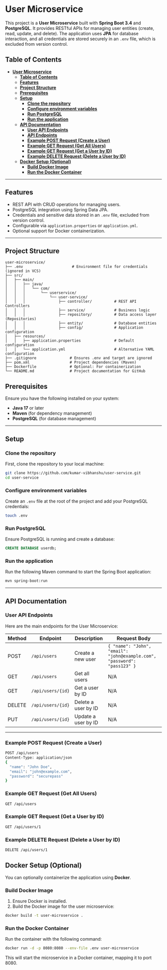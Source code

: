 # **User Microservice**

This project is a **User Microservice** built with **Spring Boot 3.4** and **PostgreSQL**. It provides RESTful APIs for managing user entities (create, read, update, and delete). The application uses **JPA** for database interaction, and all credentials are stored securely in an `.env` file, which is excluded from version control.

## **Table of Contents**
- [**User Microservice**](#user-microservice)
  - [**Table of Contents**](#table-of-contents)
  - [**Features**](#features)
  - [**Project Structure**](#project-structure)
  - [**Prerequisites**](#prerequisites)
  - [**Setup**](#setup)
    - [**Clone the repository**](#clone-the-repository)
    - [**Configure environment variables**](#configure-environment-variables)
    - [**Run PostgreSQL**](#run-postgresql)
    - [**Run the application**](#run-the-application)
  - [**API Documentation**](#api-documentation)
    - [**User API Endpoints**](#user-api-endpoints)
    - [**API Endpoints**](#api-endpoints)
    - [**Example POST Request (Create a User)**](#example-post-request-create-a-user)
    - [**Example GET Request (Get All Users)**](#example-get-request-get-all-users)
    - [**Example GET Request (Get a User by ID)**](#example-get-request-get-a-user-by-id)
    - [**Example DELETE Request (Delete a User by ID)**](#example-delete-request-delete-a-user-by-id)
  - [**Docker Setup (Optional)**](#docker-setup-optional)
    - [**Build Docker Image**](#build-docker-image)
    - [**Run the Docker Container**](#run-the-docker-container)

---

## **Features**
- REST API with CRUD operations for managing users.
- PostgreSQL integration using Spring Data JPA.
- Credentials and sensitive data stored in an `.env` file, excluded from version control.
- Configurable via `application.properties` or `application.yml`.
- Optional support for Docker containerization.

---

## **Project Structure**

```plaintext
user-microservice/
├── .env                      # Environment file for credentials (ignored in VCS)
├── src/
│   ├── main/
│   │   ├── java/
│   │   │   └── com/
│   │   │       └── userservice/
│   │   │           └── user-service/
│   │   │               ├── controller/          # REST API Controllers
│   │   │               ├── service/             # Business logic
│   │   │               ├── repository/          # Data access layer (Repositories)
│   │   │               ├── entity/              # Database entities
│   │   │               ├── config/              # Application configuration
│   ├── resources/
│   │   ├── application.properties               # Default configuration
│   │   └── application.yml                      # Alternative YAML configuration
├── .gitignore               # Ensures .env and target are ignored
├── pom.xml                  # Project dependencies (Maven)
├── Dockerfile               # Optional: For containerization
└── README.md                # Project documentation for GitHub

```



## **Prerequisites**

Ensure you have the following installed on your system:
- **Java 17** or later
- **Maven** (for dependency management)
- **PostgreSQL** (for database management)

---

## **Setup**

### **Clone the repository**

First, clone the repository to your local machine:

```bash
git clone https://github.com/kumar-vibhanshu/user-service.git
cd user-service

``` 
### **Configure environment variables**

Create an `.env` file at the root of the project and add your PostgreSQL credentials:

```bash
touch .env
``` 

### **Run PostgreSQL**

Ensure PostgreSQL is running and create a database:

```sql
CREATE DATABASE userdb;
```

### **Run the application**

Run the following Maven command to start the Spring Boot application:

```bash
mvn spring-boot:run
``` 

---

## **API Documentation**
### **User API Endpoints**

Here are the main endpoints for the User Microservice:

| Method | Endpoint             | Description                    | Request Body                                                        |
|--------|-----------------------|--------------------------------|--------------------------------------------------------------------|
| POST   | `/api/users`          | Create a new user              | `{ "name": "John", "email": "john@example.com", "password": "pass123" }` |
| GET    | `/api/users`          | Get all users                  | N/A                                                                |
| GET    | `/api/users/{id}`     | Get a user by ID               | N/A                                                                |
| DELETE | `/api/users/{id}`     | Delete a user by ID            | N/A                                                                |
| PUT    | `/api/users/{id}`     | Update a user by ID            | N/A

---



### **Example POST Request (Create a User)**

```bash
POST /api/users
Content-Type: application/json
{
  "name": "John Doe",
  "email": "john@example.com",
  "password": "securepass"
}
```

### **Example GET Request (Get All Users)**
```bash
GET /api/users
```
### **Example GET Request (Get a User by ID)**
```bash
GET /api/users/1
```
### **Example DELETE Request (Delete a User by ID)**
```bash
DELETE /api/users/1
```


## **Docker Setup (Optional)**

You can optionally containerize the application using **Docker**.

### **Build Docker Image**

1. Ensure Docker is installed.
2. Build the Docker image for the user microservice:

```bash
docker build -t user-microservice .
```

### **Run the Docker Container**

Run the container with the following command:

```bash
docker run -d -p 8080:8080 --env-file .env user-microservice
```
This will start the microservice in a Docker container, mapping it to port 8080.
